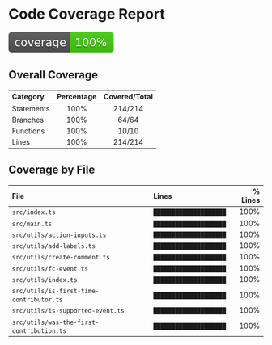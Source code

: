 # Code Coverage Report

![Coverage badge](coverage-badge.svg)

## Overall Coverage

| Category   | Percentage | Covered/Total |
| :--------- | :--------: | :-----------: |
| Statements |    100%    |    214/214    |
| Branches   |    100%    |     64/64     |
| Functions  |    100%    |     10/10     |
| Lines      |    100%    |    214/214    |

## Coverage by File

| File                                      | Lines                  | % Lines |
| :---------------------------------------- | :--------------------- | ------: |
| `src/index.ts`                            | `████████████████████` |    100% |
| `src/main.ts`                             | `████████████████████` |    100% |
| `src/utils/action-inputs.ts`              | `████████████████████` |    100% |
| `src/utils/add-labels.ts`                 | `████████████████████` |    100% |
| `src/utils/create-comment.ts`             | `████████████████████` |    100% |
| `src/utils/fc-event.ts`                   | `████████████████████` |    100% |
| `src/utils/index.ts`                      | `████████████████████` |    100% |
| `src/utils/is-first-time-contributor.ts`  | `████████████████████` |    100% |
| `src/utils/is-supported-event.ts`         | `████████████████████` |    100% |
| `src/utils/was-the-first-contribution.ts` | `████████████████████` |    100% |
